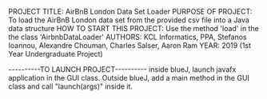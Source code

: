 PROJECT TITLE: AirBnB London Data Set Loader
PURPOSE OF PROJECT: To load the AirBnB London data set from the provided csv file into a Java data structure
HOW TO START THIS PROJECT: Use the method 'load' in the the class 'AirbnbDataLoader'
AUTHORS: KCL Informatics, PPA, Stefanos Ioannou, Alexandre Chouman, Charles Salser, Aaron Ram 
YEAR: 2019 (1st Year Undergraduate Project)

----------TO LAUNCH PROJECT----------
inside blueJ, launch javafx application in the GUI class.
Outside blueJ, add a main method in the GUI class and call 
"launch(args)" inside it.
